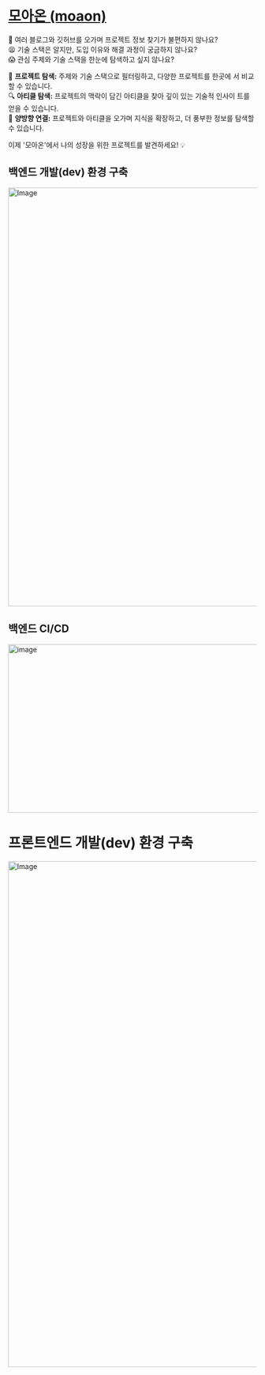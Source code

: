 # [모아온 (moaon)](https://moaon.co.kr)

🤬 여러 블로그와 깃허브를 오가며 프로젝트 정보 찾기가 불편하지 않나요?  
😫 기술 스택은 알지만, 도입 이유와 해결 과정이 궁금하지 않나요?  
😱 관심 주제와 기술 스택을 한눈에 탐색하고 싶지 않나요?

🔦 **프로젝트 탐색:** 주제와 기술 스택으로 필터링하고, 다양한 프로젝트를 한곳에
서 비교할 수 있습니다.  
🔍 **아티클 탐색:** 프로젝트의 맥락이 담긴 아티클을 찾아 깊이 있는 기술적 인사이
트를 얻을 수 있습니다.  
🔗 **양방향 연결:** 프로젝트와 아티클을 오가며 지식을 확장하고, 더 풍부한 정보를
탐색할 수 있습니다.

이제 '모아온'에서 나의 성장을 위한 프로젝트를 발견하세요! 💡

## 백엔드 개발(dev) 환경 구축

<img width="2048" height="847" alt="Image" src="https://github.com/user-attachments/assets/a4f8a00e-788d-4e42-b98f-fd5034cc2f1a" />

## 백엔드 CI/CD

<img width="761" height="341" alt="image" src="https://github.com/user-attachments/assets/c7c6580c-8c6a-4089-83de-d316d0c7cc19" />

# 프론트엔드 개발(dev) 환경 구축

<img width="1536" height="1024" alt="Image" src="https://github.com/user-attachments/assets/0053c7cf-d3ec-43a5-80cb-e3d6d8552f00" />
